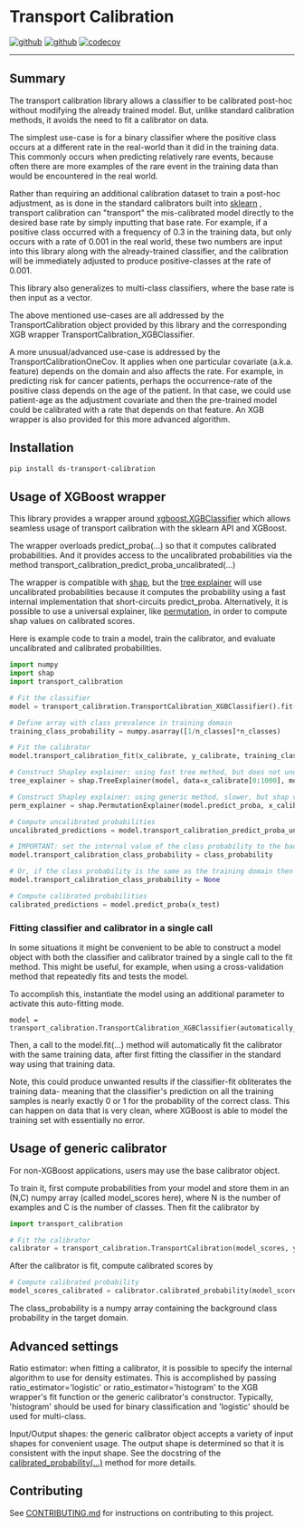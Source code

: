 # Transport Calibration

[![github](https://github.com/projectronin/ronin-blueprint-python-lib/actions/workflows/release.yaml/badge.svg)](https://github.com/projectronin/ronin-blueprint-python-lib/actions/workflows/release.yaml)
[![github](https://github.com/projectronin/ronin-blueprint-python-lib/actions/workflows/main.yaml/badge.svg)](https://github.com/projectronin/ronin-blueprint-python-lib/actions/workflows/main.yaml)
[![codecov](https://codecov.io/gh/projectronin/ronin-blueprint-python-lib/branch/main/graph/badge.svg?token=z6l3Vet7N6)](https://codecov.io/gh/projectronin/ronin-blueprint-python-lib)

---

## Summary

The transport calibration library allows a classifier to be calibrated post-hoc without modifying the already
trained model. But, unlike standard calibration methods, it avoids the need to fit a calibrator on data.

The simplest use-case is for a binary classifier where the positive class occurs
at a different rate in the real-world than it did in the training data. This commonly occurs when predicting
relatively rare events, because often there are more examples of the rare event in the training data than would
be encountered in the real world.

Rather than requiring an additional calibration dataset to train a post-hoc adjustment, as is done in the
standard calibrators built into
[sklearn](https://scikit-learn.org/stable/modules/generated/sklearn.calibration.CalibratedClassifierCV.html#sklearn.calibration.CalibratedClassifierCV)
, transport calibration can "transport" the mis-calibrated model directly to
the desired base rate by simply inputting that base rate. For example, if a positive class occurred with a
frequency of 0.3 in the training data, but only occurs with a rate of 0.001 in the real world, these two
numbers are input into this library along with the already-trained classifier, and the calibration
will be immediately adjusted to produce positive-classes at the rate of 0.001.

This library also generalizes to multi-class classifiers, where the base rate is then input as a vector.

The above mentioned use-cases are all addressed by the TransportCalibration object provided by this library and the
corresponding XGB wrapper TransportCalibration_XGBClassifier.

A more unusual/advanced use-case is addressed by the TransportCalibrationOneCov. It applies when one particular
covariate (a.k.a. feature) depends on the domain and also affects the rate. For example, in predicting risk for
cancer patients, perhaps the occurrence-rate of the positive class depends on the age of the patient. In that case,
we could use patient-age as the adjustment covariate and then the pre-trained model could be calibrated with
a rate that depends on that feature. An XGB wrapper is also provided for this more advanced algorithm.

## Installation

```bash
pip install ds-transport-calibration
```

## Usage of XGBoost wrapper

This library provides a wrapper around [xgboost.XGBClassifier](https://xgboost.readthedocs.io/en/stable/python/python_api.html#xgboost.XGBClassifier)
which allows seamless usage of transport calibration with the sklearn API and XGBoost.

The wrapper overloads predict_proba(...) so that it computes calibrated probabilities. And it provides access to the uncalibrated probabilities
via the method transport_calibration_predict_proba_uncalibrated(...)

The wrapper is compatible with [shap](https://shap.readthedocs.io/en/latest/index.html), but the [tree explainer](https://shap.readthedocs.io/en/latest/generated/shap.explainers.Tree.html) will use uncalibrated probabilities
because it computes the probability using a fast internal implementation that short-circuits predict_proba.
Alternatively, it is possible to use a universal explainer, like [permutation](https://shap.readthedocs.io/en/latest/generated/shap.explainers.Permutation.html), 
in order to compute shap values on calibrated scores.

Here is example code to train a model, train the calibrator, and evaluate uncalibrated and calibrated probabilities.

```python
import numpy
import shap
import transport_calibration

# Fit the classifier
model = transport_calibration.TransportCalibration_XGBClassifier().fit(x_train, y_train)

# Define array with class prevalence in training domain
training_class_probability = numpy.asarray([1/n_classes]*n_classes)

# Fit the calibrator
model.transport_calibration_fit(x_calibrate, y_calibrate, training_class_probability=training_class_probability)

# Construct Shapley explainer: using fast tree method, but does not understand calibration, so shap values are on uncalibrated probability
tree_explainer = shap.TreeExplainer(model, data=x_calibrate[0:1000], model_output='predict_proba', feature_perturbation='interventional')

# Construct Shapley explainer: using generic method, slower, but shap values are on calibrated probability
perm_explainer = shap.PermutationExplainer(model.predict_proba, x_calibrate[0:100])

# Compute uncalibrated probabilities
uncalibrated_predictions = model.transport_calibration_predict_proba_uncalibrated(x_test)

# IMPORTANT: set the internal value of the class probability to the background value for the target domain before computing calibrated probabilities
model.transport_calibration_class_probability = class_probability

# Or, if the class probability is the same as the training domain then it can be automatically computed by setting this value to None
model.transport_calibration_class_probability = None

# Compute calibrated probabilities
calibrated_predictions = model.predict_proba(x_test)
```

### Fitting classifier and calibrator in a single call

In some situations it might be convenient to be able to construct a model
object with both the classifier and calibrator trained by a single call to the
fit method. This might be useful, for example, when using a cross-validation
method that repeatedly fits and tests the model.

To accomplish this, instantiate the model using an additional parameter to activate this auto-fitting mode.

```
model = transport_calibration.TransportCalibration_XGBClassifier(automatically_fit_calibrator_at_model_fit=True)
```

Then, a call to the model.fit(...) method will automatically fit the calibrator
with the same training data, after first fitting the classifier in the standard
way using that training data.

Note, this could produce unwanted results if the classifier-fit obliterates the
training data- meaning that the classifier's prediction on all the training
samples is nearly exactly 0 or 1 for the probability of the correct class. This
can happen on data that is very clean, where XGBoost is able to model the
training set with essentially no error.

## Usage of generic calibrator

For non-XGBoost applications, users may use the base calibrator object.

To train it, first compute probabilities from your model and store them in
an (N,C) numpy array (called model_scores here), where N is the number of examples and C is the number of classes. Then fit the calibrator by
```python
import transport_calibration

# Fit the calibrator
calibrator = transport_calibration.TransportCalibration(model_scores, y_labels, training_class_probability)
```

After the calibrator is fit, compute calibrated scores by
```python
# Compute calibrated probability
model_scores_calibrated = calibrator.calibrated_probability(model_scores, class_probability)
```

The class_probability is a numpy array containing the background class probability in the target domain.

## Advanced settings

Ratio estimator: when fitting a calibrator, it is possible to specify the internal algorithm to use for density estimates. This is
accomplished by passing ratio_estimator='logistic' or ratio_estimator='histogram' to the XGB wrapper's fit function or the generic
calibrator's constructor.
Typically, 'histogram' should be used for binary classification and 'logistic' should be used for multi-class.

Input/Output shapes: the generic calibrator object accepts a variety of input shapes for convenient usage. The output shape is determined so that it
is consistent with the input shape. See the docstring of the [calibrated_probability(...)](./src/transport_calibration/transport_calibration.py#L155) method for more details.

## Contributing

See [CONTRIBUTING.md](CONTRIBUTING.md) for instructions on contributing to this project.
